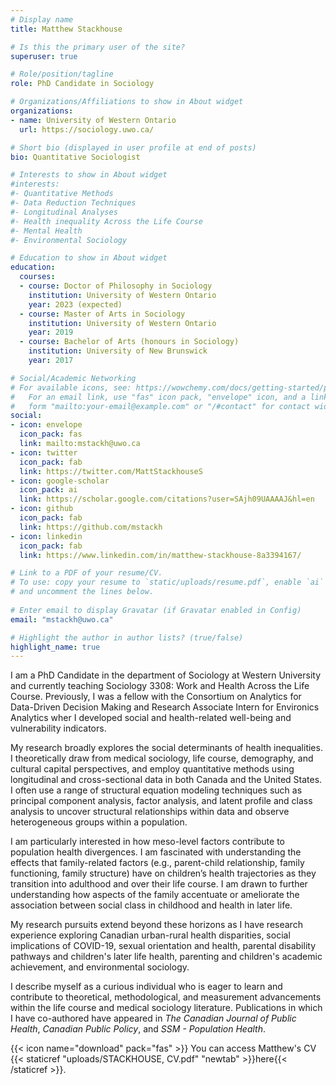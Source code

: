 ```yaml
---
# Display name
title: Matthew Stackhouse

# Is this the primary user of the site?
superuser: true

# Role/position/tagline
role: PhD Candidate in Sociology

# Organizations/Affiliations to show in About widget
organizations:
- name: University of Western Ontario
  url: https://sociology.uwo.ca/

# Short bio (displayed in user profile at end of posts)
bio: Quantitative Sociologist

# Interests to show in About widget
#interests:
#- Quantitative Methods
#- Data Reduction Techniques
#- Longitudinal Analyses
#- Health inequality Across the Life Course
#- Mental Health
#- Environmental Sociology

# Education to show in About widget
education:
  courses:
  - course: Doctor of Philosophy in Sociology
    institution: University of Western Ontario
    year: 2023 (expected)
  - course: Master of Arts in Sociology
    institution: University of Western Ontario
    year: 2019
  - course: Bachelor of Arts (honours in Sociology)
    institution: University of New Brunswick
    year: 2017

# Social/Academic Networking
# For available icons, see: https://wowchemy.com/docs/getting-started/page-builder/#icons
#   For an email link, use "fas" icon pack, "envelope" icon, and a link in the
#   form "mailto:your-email@example.com" or "/#contact" for contact widget.
social:
- icon: envelope
  icon_pack: fas
  link: mailto:mstackh@uwo.ca
- icon: twitter
  icon_pack: fab
  link: https://twitter.com/MattStackhouseS
- icon: google-scholar
  icon_pack: ai
  link: https://scholar.google.com/citations?user=SAjh09UAAAAJ&hl=en
- icon: github
  icon_pack: fab
  link: https://github.com/mstackh
- icon: linkedin
  icon_pack: fab
  link: https://www.linkedin.com/in/matthew-stackhouse-8a3394167/

# Link to a PDF of your resume/CV.
# To use: copy your resume to `static/uploads/resume.pdf`, enable `ai` icons in `params.toml`, 
# and uncomment the lines below.
  
# Enter email to display Gravatar (if Gravatar enabled in Config)
email: "mstackh@uwo.ca"

# Highlight the author in author lists? (true/false)
highlight_name: true
---
```


I am a PhD Candidate in the department of Sociology at Western University and currently teaching Sociology 3308: Work and Health Across the Life Course. Previously, I was a fellow with the Consortium on Analytics for Data-Driven Decision Making and Research Associate Intern for Environics Analytics wher I developed social and health-related well-being and vulnerability indicators.

My research broadly explores the social determinants of health inequalities. I theoretically draw from medical sociology, life course, demography, and cultural capital perspectives, and employ quantitative methods using longitudinal and cross-sectional data in both Canada and the United States. I often use a range of structural equation modeling techniques such as principal component analysis, factor analysis, and latent profile and class analysis to uncover structural relationships within data and observe heterogeneous groups within a population.

I am particularly interested in how meso-level factors contribute to population health divergences. I am fascinated with understanding the effects that family-related factors (e.g., parent-child relationship, family functioning, family structure) have on children’s health trajectories as they transition into adulthood and over their life course. I am drawn to further understanding how aspects of the family accentuate or ameliorate the association between social class in childhood and health in later life. 

My research pursuits extend beyond these horizons as I have research experience exploring Canadian urban-rural health disparities, social implications of COVID-19, sexual orientation and health, parental disability pathways and children's later life health, parenting and children's academic achievement, and environmental sociology. 

I describe myself as a curious individual who is eager to learn and contribute to theoretical, methodological, and measurement advancements within the life course and medical sociology literature. Publications in which I have co-authored have appeared in _The Canadian Journal of Public Health_, _Canadian Public Policy_, and _SSM - Population Health_.

{{< icon name="download" pack="fas" >}} You can access Matthew's CV {{< staticref "uploads/STACKHOUSE, CV.pdf" "newtab" >}}here{{< /staticref >}}.
